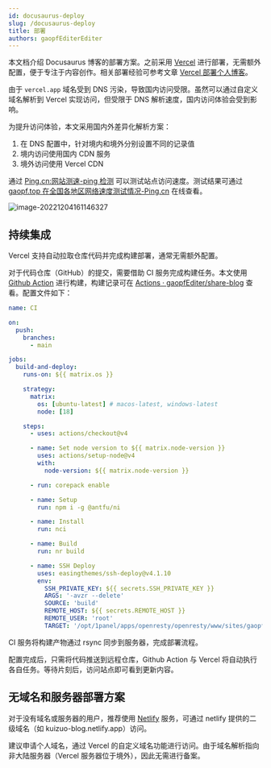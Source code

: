 ```yaml
---
id: docusaurus-deploy
slug: /docusaurus-deploy
title: 部署
authors: gaopfEditerEditer
---
```


本文档介绍 Docusaurus 博客的部署方案。之前采用 [Vercel](https://vercel.com) 进行部署，无需额外配置，便于专注于内容创作。相关部署经验可参考文章 [Vercel 部署个人博客](/blog/vercel-deploy-blog)。

由于 `vercel.app` 域名受到 DNS 污染，导致国内访问受限。虽然可以通过自定义域名解析到 Vercel 实现访问，但受限于 DNS 解析速度，国内访问体验会受到影响。

为提升访问体验，本文采用国内外差异化解析方案：

1. 在 DNS 配置中，针对境内和境外分别设置不同的记录值
2. 境内访问使用国内 CDN 服务
3. 境外访问使用 Vercel CDN

通过 [Ping.cn:网站测速-ping 检测](https://www.ping.cn/) 可以测试站点访问速度。测试结果可通过 [gaopf.top 在全国各地区网络速度测试情况-Ping.cn](https://www.ping.cn/http/gaopf.top) 在线查看。

![image-20221204161146327](https://img.gaopf.top/LightPicture/2025/05/e2b2498d8bb123cd.jpg)

## 持续集成

Vercel 支持自动拉取仓库代码并完成构建部署，通常无需额外配置。

对于代码仓库（GitHub）的提交，需要借助 CI 服务完成构建任务。本文使用 [Github Action](https://github.com/marketplace) 进行构建，构建记录可在 [Actions · gaopfEditer/share-blog](https://github.com/gaopfEditer/share-blog/actions) 查看。配置文件如下：

```yaml title='.github/workflows/ci.yml' icon='logos:github-actions'
name: CI

on:
  push:
    branches:
      - main

jobs:
  build-and-deploy:
    runs-on: ${{ matrix.os }}

    strategy:
      matrix:
        os: [ubuntu-latest] # macos-latest, windows-latest
        node: [18]

    steps:
      - uses: actions/checkout@v4

      - name: Set node version to ${{ matrix.node-version }}
        uses: actions/setup-node@v4
        with:
          node-version: ${{ matrix.node-version }}

      - run: corepack enable

      - name: Setup
        run: npm i -g @antfu/ni

      - name: Install
        run: nci

      - name: Build
        run: nr build

      - name: SSH Deploy
        uses: easingthemes/ssh-deploy@v4.1.10
        env:
          SSH_PRIVATE_KEY: ${{ secrets.SSH_PRIVATE_KEY }}
          ARGS: '-avzr --delete'
          SOURCE: 'build'
          REMOTE_HOST: ${{ secrets.REMOTE_HOST }}
          REMOTE_USER: 'root'
          TARGET: '/opt/1panel/apps/openresty/openresty/www/sites/gaopf.top/index'
```

CI 服务将构建产物通过 rsync 同步到服务器，完成部署流程。

配置完成后，只需将代码推送到远程仓库，Github Action 与 Vercel 将自动执行各自任务。等待片刻后，访问站点即可看到更新内容。

## 无域名和服务器部署方案

对于没有域名或服务器的用户，推荐使用 [Netlify](https://www.netlify.com/) 服务，可通过 netlify 提供的二级域名（如 kuizuo-blog.netlify.app）访问。

建议申请个人域名，通过 Vercel 的自定义域名功能进行访问。由于域名解析指向非大陆服务器（Vercel 服务器位于境外），因此无需进行备案。
